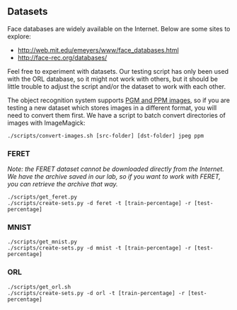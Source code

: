 ## Datasets

Face databases are widely available on the Internet. Below are some sites to explore:
- http://web.mit.edu/emeyers/www/face_databases.html
- http://face-rec.org/databases/

Feel free to experiment with datasets. Our testing script has only been used with the ORL database, so it might not work with others, but it should be little trouble to adjust the script and/or the dataset to work with each other.

The object recognition system supports [PGM and PPM images](https://en.wikipedia.org/wiki/Netpbm_format), so if you are testing a new dataset which stores images in a different format, you will need to convert them first. We have a script to batch convert directories of images with ImageMagick:
```
./scripts/convert-images.sh [src-folder] [dst-folder] jpeg ppm
```

### FERET

_Note: the FERET dataset cannot be downloaded directly from the Internet. We have the archive saved in our lab, so if you want to work with FERET, you can retrieve the archive that way._

```
./scripts/get_feret.py
./scripts/create-sets.py -d feret -t [train-percentage] -r [test-percentage]
```

### MNIST

```
./scripts/get_mnist.py
./scripts/create-sets.py -d mnist -t [train-percentage] -r [test-percentage]
```

### ORL

```
./scripts/get_orl.sh
./scripts/create-sets.py -d orl -t [train-percentage] -r [test-percentage]
```
